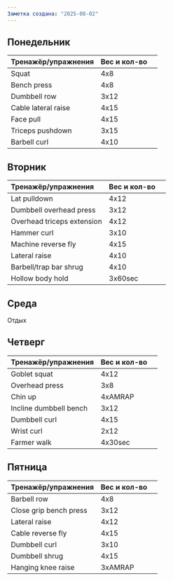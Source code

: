 ```yaml
---
Заметка создана: "2025-08-02"
---
```

## Понедельник
| Тренажёр/упражнения | Вес и кол-во |     |
| :------------------ | ------------ | --- |
| Squat               | 4x8          |     |
| Bench press         | 4x8          |     |
| Dumbbell row        | 3x12         |     |
| Cable lateral raise | 4x15         |     |
| Face pull           | 4x15         |     |
| Triceps pushdown    | 3x15         |     |
| Barbell curl        | 4x10         |     |


## Вторник
| Тренажёр/упражнения        | Вес и кол-во |     |
| :------------------------- | ------------ | --- |
| Lat pulldown               | 4x12         |     |
| Dumbbell overhead press    | 3x12         |     |
| Overhead triceps extension | 4x12         |     |
| Hammer curl                | 3x10         |     |
| Machine reverse fly        | 4x15         |     |
| Lateral raise              | 4x10         |     |
| Barbell/trap bar shrug     | 4x10         |     |
| Hollow body hold           | 3x60sec      |     |

## Среда
Отдых

## Четверг
| Тренажёр/упражнения    | Вес и кол-во |     |
| :--------------------- | ------------ | --- |
| Goblet squat           | 4x12         |     |
| Overhead press         | 3x8          |     |
| Chin up                | 4xAMRAP      |     |
| Incline dumbbell bench | 3x12         |     |
| Dumbbell curl          | 4x15         |     |
| Wrist curl             | 2x12         |     |
| Farmer walk            | 4x30sec      |     |


## Пятница
| Тренажёр/упражнения    | Вес и кол-во |     |
| :--------------------- | ------------ | --- |
| Barbell row            | 4x8          |     |
| Close grip bench press | 3x12         |     |
| Lateral raise          | 4x12         |     |
| Cable reverse fly      | 4x15         |     |
| Dumbbell curl          | 3x10         |     |
| Dumbbell shrug         | 4x15         |     |
| Hanging knee raise     | 3xAMRAP      |     |
